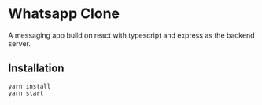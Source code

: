 # Whatsapp Clone

A messaging app build on react with typescript and express as the backend
server.

## Installation

```
yarn install
yarn start
```

